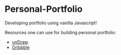 # Personal-Portfolio

Developing portfolio using vanilla Javascript! 

Resources one can use for building personal portfolio:

- [unDraw](https://undraw.co/)
- [Dribbble](https://dribbble.com/)
